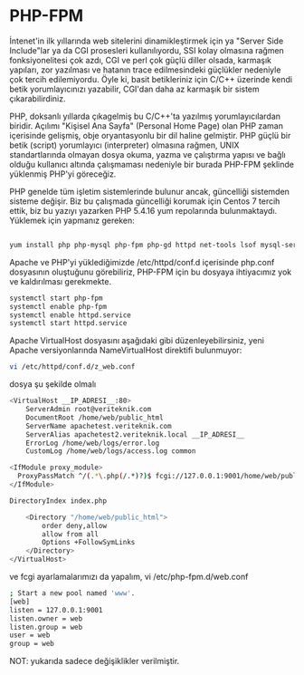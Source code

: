 # PHP-FPM

İntenet'in ilk yıllarında web sitelerini dinamikleştirmek için ya "Server Side Include"lar ya da CGI prosesleri kullanılıyordu, SSI kolay olmasına rağmen fonksiyonelitesi çok azdı, CGI ve perl çok güçlü diller olsada, karmaşık yapıları, zor yazılması ve hatanın trace edilmesindeki güçlükler nedeniyle çok tercih edilemiyordu. Öyle ki, basit betikleriniz için C/C++ üzerinde kendi betik yorumlayıcınızı yazabilir, CGI'dan daha az karmaşık bir sistem çıkarabilirdiniz.

PHP, doksanlı yıllarda çıkagelmiş bu C/C++'ta yazılmış yorumlayıcılardan biridir. Açılımı "Kişisel Ana Sayfa" (Personal Home Page) olan PHP zaman içerisinde gelişmiş, obje oryantasyonlu bir dil haline gelmiştir.
PHP güçlü bir betik (script) yorumlayıcı (interpreter) olmasına rağmen, UNIX standartlarında olmayan dosya okuma, yazma ve çalıştırma yapısı ve bağlı olduğu kullanıcı altında çalışmaması nedeniyle bir burada PHP-FPM şeklinde yüklenmiş PHP'yi göreceğiz.

PHP genelde tüm işletim sistemlerinde bulunur ancak, güncelliği sistemden sisteme değişir. Biz bu çalışmada güncelliği korumak için Centos 7 tercih ettik, biz bu yazıyı yazarken PHP 5.4.16 yum repolarında bulunmaktaydı. Yüklemek için yapmanız gereken:

```bash

yum install php php-mysql php-fpm php-gd httpd net-tools lsof mysql-server


``` 
Apache ve PHP'yi yüklediğimizde /etc/httpd/conf.d içerisinde php.conf dosyasının oluştuğunu görebiliriz, PHP-FPM için bu dosyaya ihtiyacımız yok ve kaldırılması gerekmekte.



```bash
systemctl start php-fpm
systemctl enable php-fpm
systemctl enable httpd.service
systemctl start httpd.service
```

Apache VirtualHost dosyasını aşağıdaki gibi düzenleyebilirsiniz, yeni Apache versiyonlarında NameVirtualHost direktifi bulunmuyor:

```bash
vi /etc/httpd/conf.d/z_web.conf
``` 
dosya şu şekilde olmalı
```bash
<VirtualHost __IP_ADRESI__:80>
    ServerAdmin root@veriteknik.com
    DocumentRoot /home/web/public_html
    ServerName apachetest.veriteknik.com
    ServerAlias apachetest2.veriteknik.local __IP_ADRESI__
    ErrorLog /home/web/logs/error.log
    CustomLog /home/web/logs/access.log common

<IfModule proxy_module>
  ProxyPassMatch ^/(.*\.php(/.*)?)$ fcgi://127.0.0.1:9001/home/web/public_html/$1
</IfModule>

DirectoryIndex index.php

    <Directory "/home/web/public_html">
        order deny,allow
        allow from all
        Options +FollowSymLinks
    </Directory>
</VirtualHost>
```
ve fcgi ayarlamalarımızı da yapalım, vi /etc/php-fpm.d/web.conf

```bash
; Start a new pool named 'www'.
[web]
listen = 127.0.0.1:9001
listen.owner = web
listen.group = web
user = web
group = web
```
NOT: yukarıda sadece değişiklikler verilmiştir.



